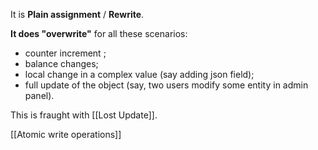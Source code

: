 It is **Plain assignment** / **Rewrite**.

**It does "overwrite"** for all these scenarios:
- counter increment ;
- balance changes;
- local change in a complex value (say adding json field);
- full update of the object (say, two users modify some entity in admin panel).

This is fraught with [[Lost Update]].

[[Atomic write operations]]